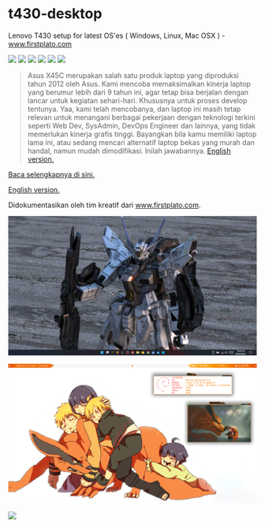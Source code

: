 # t430-desktop
Lenovo T430 setup for latest OS'es ( Windows, Linux, Mac OSX ) - www.firstplato.com

![](https://img.shields.io/badge/lab-firstplato.com-orange) ![](https://img.shields.io/badge/x45c-mod-blue?logo=asus) ![](https://img.shields.io/badge/ubuntu%20LTS-mod-blue?logo=ubuntu) ![](https://img.shields.io/badge/windows%2011-mod-blue?logo=windows) ![](https://img.shields.io/badge/macOS%20Catalina-mod-blue?logo=apple) ![](https://img.shields.io/badge/old%20laptop-mod-blueviolet?logo=github)

> Asus X45C merupakan salah satu produk laptop yang diproduksi tahun 2012 oleh Asus. Kami mencoba memaksimalkan kinerja laptop yang berumur lebih dari 9 tahun ini, agar tetap bisa berjalan dengan lancar untuk kegiatan sehari-hari. Khususnya untuk proses develop tentunya. Yaa, kami telah mencobanya, dan laptop ini masih tetap relevan untuk menangani berbagai pekerjaan dengan teknologi terkini seperti Web Dev, SysAdmin, DevOps Engineer dan lainnya, yang tidak memerlukan kinerja grafis tinggi. Bayangkan bila kamu memiliki laptop lama ini, atau sedang mencari alternatif laptop bekas yang murah dan handal, namun mudah dimodifikasi. Inilah jawabannya. [English version.](https://github.com/daniasefine/x45c/blob/main/README_en.md)

[Baca selengkapnya di sini.](https://github.com/FIRSTPLATO/x45c/blob/main/docs/index.md)

[English version.](https://github.com/FIRSTPLATO/x45c/blob/main/docs/index_en.md)

Didokumentasikan oleh tim kreatif dari www.firstplato.com.

![](https://raw.githubusercontent.com/FIRSTPLATO/x45c/main/docs/img/1.png)  
  
![](https://raw.githubusercontent.com/FIRSTPLATO/x45c/main/docs/img/Screenshot_2021-10-07_13-44-39.png)  
  
![](https://raw.githubusercontent.com/ipang-dwi/efi-catalina/master/img/v6/1.png)
